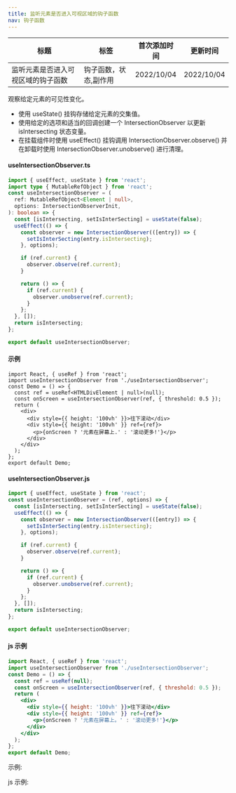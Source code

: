 ```yaml
---
title: 监听元素是否进入可视区域的钩子函数
nav: 钩子函数
---
```


| 标题                               | 标签                  | 首次添加时间 | 更新时间   |
| ---------------------------------- | --------------------- | ------------ | ---------- |
| 监听元素是否进入可视区域的钩子函数 | 钩子函数，状态,副作用 | 2022/10/04   | 2022/10/04 |

观察给定元素的可见性变化。

- 使用 useState() 挂钩存储给定元素的交集值。
- 使用给定的选项和适当的回调创建一个 IntersectionObserver 以更新 isIntersecting 状态变量。
- 在挂载组件时使用 useEffect() 挂钩调用 IntersectionObserver.observe() 并在卸载时使用 IntersectionObserver.unobserve() 进行清理。

#### useIntersectionObserver.ts

```ts
import { useEffect, useState } from 'react';
import type { MutableRefObject } from 'react';
const useIntersectionObserver = (
  ref: MutableRefObject<Element | null>,
  options: IntersectionObserverInit,
): boolean => {
  const [isIntersecting, setIsInterSecting] = useState(false);
  useEffect(() => {
    const observer = new IntersectionObserver(([entry]) => {
      setIsInterSecting(entry.isIntersecting);
    }, options);

    if (ref.current) {
      observer.observe(ref.current);
    }

    return () => {
      if (ref.current) {
        observer.unobserve(ref.current);
      }
    };
  }, []);
  return isIntersecting;
};

export default useIntersectionObserver;
```

#### 示例

```tsx | pure
import React, { useRef } from 'react';
import useIntersectionObserver from './useIntersectionObserver';
const Demo = () => {
  const ref = useRef<HTMLDivElement | null>(null);
  const onScreen = useIntersectionObserver(ref, { threshold: 0.5 });
  return (
    <div>
      <div style={{ height: '100vh' }}>往下滚动</div>
      <div style={{ height: '100vh' }} ref={ref}>
        <p>{onScreen ? '元素在屏幕上.' : '滚动更多!'}</p>
      </div>
    </div>
  );
};
export default Demo;
```

#### useIntersectionObserver.js

```js
import { useEffect, useState } from 'react';
const useIntersectionObserver = (ref, options) => {
  const [isIntersecting, setIsInterSecting] = useState(false);
  useEffect(() => {
    const observer = new IntersectionObserver(([entry]) => {
      setIsInterSecting(entry.isIntersecting);
    }, options);

    if (ref.current) {
      observer.observe(ref.current);
    }

    return () => {
      if (ref.current) {
        observer.unobserve(ref.current);
      }
    };
  }, []);
  return isIntersecting;
};

export default useIntersectionObserver;
```

#### js 示例

```jsx | pure
import React, { useRef } from 'react';
import useIntersectionObserver from './useIntersectionObserver';
const Demo = () => {
  const ref = useRef(null);
  const onScreen = useIntersectionObserver(ref, { threshold: 0.5 });
  return (
    <div>
      <div style={{ height: '100vh' }}>往下滚动</div>
      <div style={{ height: '100vh' }} ref={ref}>
        <p>{onScreen ? '元素在屏幕上。' : '滚动更多!'}</p>
      </div>
    </div>
  );
};
export default Demo;
```

示例:

<code src="./Demo.zh-CN.tsx" id="intersectionObserverTsDemoZH"></code>

js 示例:

<code src="./js/Demo.zh-CN.jsx" id="intersectionObserverJsDemoZH"></code>
